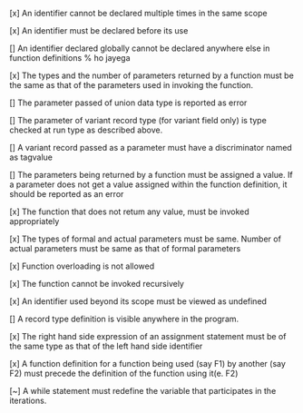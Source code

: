 [x] An identifier cannot be declared multiple times in the same scope

[x] An identifier must be declared before its use

[] An identifier declared globally cannot be declared anywhere else in function definitions % ho jayega

[x] The types and the number of parameters returned by a function must be the same as that of the parameters used in invoking the function.

[] The parameter passed of union data type is reported as error

[] The parameter of variant record type (for variant field only) is type checked at run type as described above.

[] A variant record passed as a parameter must have a discriminator named as tagvalue

[] The parameters being returned by a function must be assigned a value. If a parameter does not get a value assigned within the function definition, it should be reported as an error

[x] The function that does not retum any value, must be invoked appropriately

[x] The types of formal and actual parameters must be same. Number of actual parameters must be same as that of formal parameters

[x] Function overloading is not allowed

[x] The function cannot be invoked recursively

[x] An identifier used beyond its scope must be viewed as undefined

[] A record type definition is visible anywhere in the program.

[x] The right hand side expression of an assignment statement must be of the same type as that of the left hand side identifier

[x] A function definition for a function being used (say F1) by another (say F2) must precede the definition of the function using it(e. F2)

[~] A while statement must redefine the variable that participates in the iterations.